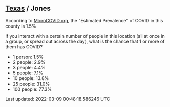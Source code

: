 
## [Texas](/united-states/texas) / Jones

According to [MicroCOVID.org](http://microcovid.org),
the "Estimated Prevalence" of COVID in this county is 1.5%

If you interact with a certain number of people in this location
(all at once in a group, or spread out across the day), what is the chance that
1 or more of them has COVID?

- 1 person: 1.5%
- 2 people: 2.9%
- 3 people: 4.4%
- 5 people: 7.1%
- 10 people: 13.8%
- 25 people: 31.0%
- 100 people: 77.3%

Last updated: 2022-03-09 00:48:18.586246 UTC

